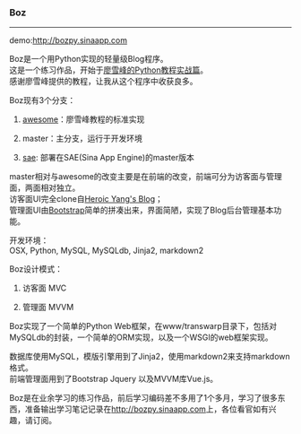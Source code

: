 ### Boz

***

demo:<http://bozpy.sinaapp.com>

Boz是一个用Python实现的轻量级Blog程序。  
这是一个练习作品，开始于[廖雪峰的Python教程实战篇](http://www.liaoxuefeng.com/wiki/001374738125095c955c1e6d8bb493182103fac9270762a000/001397616003925a3d157284cd24bc0952d6c4a7c9d8c55000)。  
感谢廖雪峰提供的教程，让我从这个程序中收获良多。


Boz现有3个分支：
1. [awesome](https://github.com/zhu327/boz/tree/awesome)：廖雪峰教程的标准实现

2. master：主分支，运行于开发环境

3. [sae](https://github.com/zhu327/boz/tree/awesome): 部署在SAE(Sina App Engine)的master版本

master相对与awesome的改变主要是在前端的改变，前端可分为访客面与管理面，两面相对独立。  
访客面UI完全clone自[Heroic Yang's Blog](http://heroicyang.com/)；  
管理面UI由[Bootstrap](https://github.com/twbs/bootstrap/)简单的拼凑出来，界面简陋，实现了Blog后台管理基本功能。

开发环境：  
OSX, Python, MySQL, MySQLdb, Jinja2, markdown2

Boz设计模式：

1. 访客面 MVC

2. 管理面 MVVM

Boz实现了一个简单的Python Web框架，在www/transwarp目录下，包括对MySQLdb的封装，一个简单的ORM实现，以及一个WSGI的web框架实现。

数据库使用MySQL，模版引擎用到了Jinja2，使用markdown2来支持markdown格式。  
前端管理面用到了Bootstrap Jquery 以及MVVM库Vue.js。

Boz是在业余学习的练习作品，前后学习编码差不多用了1个多月，学习了很多东西，准备输出学习笔记记录在<http://bozpy.sinaapp.com>上，各位看官如有兴趣，请订阅。
